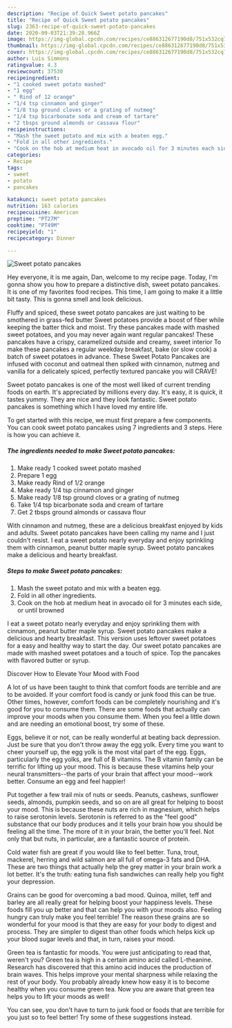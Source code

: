 ```yaml
---
description: "Recipe of Quick Sweet potato pancakes"
title: "Recipe of Quick Sweet potato pancakes"
slug: 2363-recipe-of-quick-sweet-potato-pancakes
date: 2020-09-03T21:39:28.966Z
image: https://img-global.cpcdn.com/recipes/ce886312677190d8/751x532cq70/sweet-potato-pancakes-recipe-main-photo.jpg
thumbnail: https://img-global.cpcdn.com/recipes/ce886312677190d8/751x532cq70/sweet-potato-pancakes-recipe-main-photo.jpg
cover: https://img-global.cpcdn.com/recipes/ce886312677190d8/751x532cq70/sweet-potato-pancakes-recipe-main-photo.jpg
author: Luis Simmons
ratingvalue: 4.3
reviewcount: 37530
recipeingredient:
- "1 cooked sweet potato mashed"
- "1 egg"
- " Rind of 12 orange"
- "1/4 tsp cinnamon and ginger"
- "1/8 tsp ground cloves or a grating of nutmeg"
- "1/4 tsp bicarbonate soda and cream of tartare"
- "2 tbsps ground almonds or cassava flour"
recipeinstructions:
- "Mash the sweet potato and mix with a beaten egg."
- "Fold in all other ingredients."
- "Cook on the hob at medium heat in avocado oil for 3 minutes each side, or until browned"
categories:
- Recipe
tags:
- sweet
- potato
- pancakes

katakunci: sweet potato pancakes 
nutrition: 163 calories
recipecuisine: American
preptime: "PT27M"
cooktime: "PT49M"
recipeyield: "1"
recipecategory: Dinner

---
```



![Sweet potato pancakes](https://img-global.cpcdn.com/recipes/ce886312677190d8/751x532cq70/sweet-potato-pancakes-recipe-main-photo.jpg)

Hey everyone, it is me again, Dan, welcome to my recipe page. Today, I'm gonna show you how to prepare a distinctive dish, sweet potato pancakes. It is one of my favorites food recipes. This time, I am going to make it a little bit tasty. This is gonna smell and look delicious.

Fluffy and spiced, these sweet potato pancakes are just waiting to be smothered in grass-fed butter Sweet potatoes provide a boost of fiber while keeping the batter thick and moist. Try these pancakes made with mashed sweet potatoes, and you may never again want regular pancakes! These pancakes have a crispy, caramelized outside and creamy, sweet interior To make these pancakes a regular weekday breakfast, bake (or slow cook) a batch of sweet potatoes in advance. These Sweet Potato Pancakes are infused with coconut and oatmeal then spiked with cinnamon, nutmeg and vanilla for a delicately spiced, perfectly textured pancake you will CRAVE!

Sweet potato pancakes is one of the most well liked of current trending foods on earth. It's appreciated by millions every day. It's easy, it is quick, it tastes yummy. They are nice and they look fantastic. Sweet potato pancakes is something which I have loved my entire life.


To get started with this recipe, we must first prepare a few components. You can cook sweet potato pancakes using 7 ingredients and 3 steps. Here is how you can achieve it.

<!--inarticleads1-->

##### The ingredients needed to make Sweet potato pancakes:

1. Make ready 1 cooked sweet potato mashed
1. Prepare 1 egg
1. Make ready  Rind of 1/2 orange
1. Make ready 1/4 tsp cinnamon and ginger
1. Make ready 1/8 tsp ground cloves or a grating of nutmeg
1. Take 1/4 tsp bicarbonate soda and cream of tartare
1. Get 2 tbsps ground almonds or cassava flour


With cinnamon and nutmeg, these are a delicious breakfast enjoyed by kids and adults. Sweet potato pancakes have been calling my name and I just couldn&#39;t resist. I eat a sweet potato nearly everyday and enjoy sprinkling them with cinnamon, peanut butter maple syrup. Sweet potato pancakes make a delicious and hearty breakfast. 

<!--inarticleads2-->

##### Steps to make Sweet potato pancakes:

1. Mash the sweet potato and mix with a beaten egg.
1. Fold in all other ingredients.
1. Cook on the hob at medium heat in avocado oil for 3 minutes each side, or until browned


I eat a sweet potato nearly everyday and enjoy sprinkling them with cinnamon, peanut butter maple syrup. Sweet potato pancakes make a delicious and hearty breakfast. This version uses leftover sweet potatoes for a easy and healthy way to start the day. Our sweet potato pancakes are made with mashed sweet potatoes and a touch of spice. Top the pancakes with flavored butter or syrup. 

Discover How to Elevate Your Mood with Food


A lot of us have been taught to think that comfort foods are terrible and are to be avoided. If your comfort food is candy or junk food this can be true. Other times, however, comfort foods can be completely nourishing and it's good for you to consume them. There are some foods that actually can improve your moods when you consume them. When you feel a little down and are needing an emotional boost, try some of these.

Eggs, believe it or not, can be really wonderful at beating back depression. Just be sure that you don't throw away the egg yolk. Every time you want to cheer yourself up, the egg yolk is the most vital part of the egg. Eggs, particularly the egg yolks, are full of B vitamins. The B vitamin family can be terrific for lifting up your mood. This is because these vitamins help your neural transmitters--the parts of your brain that affect your mood--work better. Consume an egg and feel happier!

Put together a few trail mix of nuts or seeds. Peanuts, cashews, sunflower seeds, almonds, pumpkin seeds, and so on are all great for helping to boost your mood. This is because these nuts are rich in magnesium, which helps to raise serotonin levels. Serotonin is referred to as the "feel good" substance that our body produces and it tells your brain how you should be feeling all the time. The more of it in your brain, the better you'll feel. Not only that but nuts, in particular, are a fantastic source of protein.

Cold water fish are great if you would like to feel better. Tuna, trout, mackerel, herring and wild salmon are all full of omega-3 fats and DHA. These are two things that actually help the grey matter in your brain work a lot better. It's the truth: eating tuna fish sandwiches can really help you fight your depression. 

Grains can be good for overcoming a bad mood. Quinoa, millet, teff and barley are all really great for helping boost your happiness levels. These foods fill you up better and that can help you with your moods also. Feeling hungry can truly make you feel terrible! The reason these grains are so wonderful for your mood is that they are easy for your body to digest and process. They are simpler to digest than other foods which helps kick up your blood sugar levels and that, in turn, raises your mood.

Green tea is fantastic for moods. You were just anticipating to read that, weren't you? Green tea is high in a certain amino acid called L-theanine. Research has discovered that this amino acid induces the production of brain waves. This helps improve your mental sharpness while relaxing the rest of your body. You probably already knew how easy it is to become healthy when you consume green tea. Now you are aware that green tea helps you to lift your moods as well!

You can see, you don't have to turn to junk food or foods that are terrible for you just so to feel better! Try  some  of  these  suggestions  instead.

